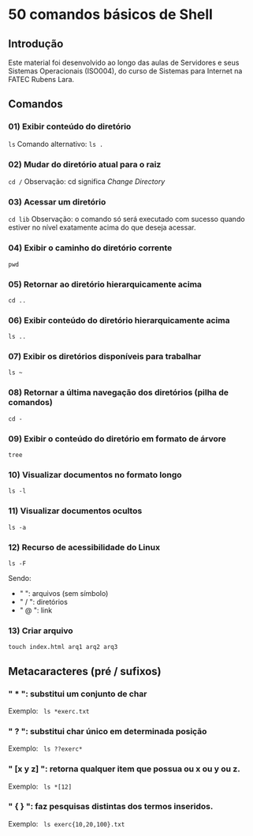# 50 comandos básicos de Shell

## Introdução
Este material foi desenvolvido ao longo das aulas de Servidores e seus Sistemas Operacionais (ISO004), do curso de Sistemas para Internet na FATEC Rubens Lara.

## Comandos

### 01) Exibir conteúdo do diretório
``` ls ```
Comando alternativo: ``` ls . ```
### 02) Mudar do diretório atual para o raiz
``` cd / ```
Observação: cd significa *Change Directory*
### 03) Acessar um diretório
``` cd lib ```
Observação: o comando só será executado com sucesso quando estiver no nível exatamente acima do que deseja acessar.
### 04) Exibir o caminho do diretório corrente
``` pwd ```
### 05) Retornar ao diretório hierarquicamente acima
``` cd .. ```
### 06) Exibir conteúdo do diretório hierarquicamente acima
``` ls .. ```
### 07) Exibir os diretórios disponíveis para trabalhar
``` ls ~ ```
### 08) Retornar a última navegação dos diretórios (pilha de comandos)
``` cd - ```
### 09) Exibir o conteúdo do diretório em formato de árvore
``` tree ```
### 10) Visualizar documentos no formato longo
``` ls -l ```
### 11) Visualizar documentos ocultos
``` ls -a ```
### 12) Recurso de acessibilidade do Linux
``` ls -F ```

Sendo:
* "  ": arquivos (sem símbolo)
* " / ": diretórios
* " @ ": link

### 13) Criar arquivo
``` touch index.html arq1 arq2 arq3 ```



## Metacaracteres (pré / sufixos)
### " * ": substitui um conjunto de char
Exemplo:
```  ls *exerc.txt ``` 

### " ? ": substitui char único em determinada posição
Exemplo:
```  ls ??exerc* ``` 

### " [x y z] ": retorna qualquer item que possua ou x ou y ou z.
Exemplo:
``` ls *[12]``` 

### " { } ": faz pesquisas distintas dos termos inseridos.
Exemplo:
```  ls exerc{10,20,100}.txt ``` 
